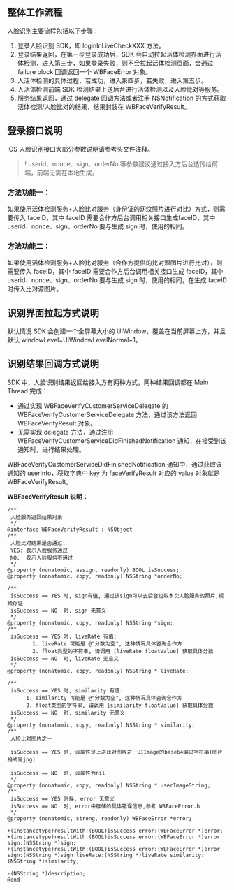 ## 整体工作流程
人脸识别主要流程包括以下步骤：
1. 登录人脸识别 SDK，即 loginInLiveCheckXXX 方法。
2. 登录结果返回，在第一步登录成功后，SDK 会自动拉起活体检测界面进行活体检测，进入第三步，如果登录失败，则不会拉起活体检测页面，会通过 failure block 回调返回一个 WBFaceError 对象。
3. 人活体检测的具体过程，若成功，进入第四步，若失败，进入第五步。
4. 人活体检测前端 SDK 检测结果上送后台进行活体检测以及人脸比对等服务。
5. 服务结果返回，通过 delegate 回调方法或者注册 NSNotification 的方式获取活体检测/人脸比对的结果，结果封装在 WBFaceVerifyResult。

## 登录接口说明
iOS 人脸识别接口大部分参数说明请参考头文件注释。
>! userid、nonce、sign、orderNo 等参数建议通过接入方后台透传给前端，前端无需在本地生成。
### 方法功能一：
如果使用活体检测服务+人脸比对服务（身份证的网纹照片进行对比）方式，则需要传入 faceID，其中 faceID 需要合作方后台调用相关接口生成faceID，其中 userid、nonce、sign、orderNo 要与生成 sign 时，使用的相同。

### 方法功能二：
如果使用活体检测服务+人脸比对服务（合作方提供的比对源图片进行比对），则需要传入 faceID，其中 faceID 需要合作方后台调用相关接口生成 faceID，其中 userid、nonce、sign、orderNo 要与生成 sign 时，使用的相同，在生成 faceID 时传入比对源图片。

## 识别界面拉起方式说明
默认情况 SDK 会创建一个全屏幕大小的 UIWindow，覆盖在当前屏幕上方，并且默认 windowLevel=UIWindowLevelNormal+1。
## 识别结果回调方式说明
SDK 中，人脸识别结果返回给接入方有两种方式，两种结果回调都在 Main Thread 完成：
- 通过实现 WBFaceVerifyCustomerServiceDelegate 的 WBFaceVerifyCustomerServiceDelegate 方法，通过该方法返回 WBFaceVerifyResult 对象。
- 无需实现 delegate 方法，通过注册 WBFaceVerifyCustomerServiceDidFinishedNotification 通知，在接受到该通知时，进行结果处理。

WBFaceVerifyCustomerServiceDidFinishedNotification 通知中，通过获取该通知的 userInfo，获取字典中 key 为 faceVerifyResult 对应的 value 对象就是 WBFaceVerifyResult。

**WBFaceVerifyResult 说明：**
```
/**
 人脸服务返回结果对象
 */
@interface WBFaceVerifyResult : NSObject
/**
 人脸比对结果是否通过:
 YES: 表示人脸服务通过
 NO:  表示人脸服务不通过
 */
@property (nonatomic, assign, readonly) BOOL isSuccess;
@property (nonatomic, copy, readonly) NSString *orderNo;

/**
 isSuccess == YES 时, sign有值, 通过该sign可以去后台拉取本次人脸服务的照片,视频存证
 isSuccess == NO  时, sign 无意义
 */
@property (nonatomic, copy, readonly) NSString *sign;
/**
 isSuccess == YES 时, liveRate 有值:
        1. liveRate 可能是 @"分数为空", 这种情况具体咨询合作方
        2. float类型的字符串, 请调用 [liveRate floatValue] 获取具体分数
 isSuccess == NO  时, liveRate 无意义
 */
@property (nonatomic, copy, readonly) NSString * liveRate;

/**
 isSuccess == YES 时, similarity 有值:
      1. similarity 可能是 @"分数为空", 这种情况具体咨询合作方
      2. float类型的字符串, 请调用 [similarity floatValue] 获取具体分数
 isSuccess == NO  时, similarity 无意义
 */
@property (nonatomic, copy, readonly) NSString * similarity;
/**
 人脸比对图片之一

 isSuccess == YES 时, 该属性是上送比对图片之一UIImage的base64编码字符串(图片格式是jpg)

 isSuccess == NO  时, 该属性为nil
 */
@property (nonatomic, copy, readonly) NSString * userImageString;
/**
 isSuccess == YES 时候, error 无意义
 isSuccess == NO  时, error中存储的具体错误信息,参考 WBFaceError.h
 */
@property (nonatomic, strong, readonly) WBFaceError *error;

+(instancetype)resultWith:(BOOL)isSuccess error:(WBFaceError *)error;
+(instancetype)resultWith:(BOOL)isSuccess error:(WBFaceError *)error sign:(NSString *)sign;
+(instancetype)resultWith:(BOOL)isSuccess error:(WBFaceError *)error sign:(NSString *)sign liveRate:(NSString *)liveRate similarity:(NSString *)similarity;

-(NSString *)description;
@end

```
